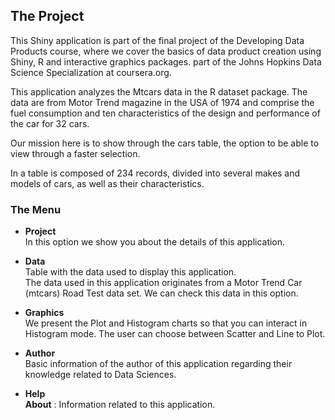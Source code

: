 ## The Project

 This Shiny application is part of the final project of the Developing Data Products course, where we cover the basics of data product creation using Shiny, R and interactive graphics packages.
 part of the Johns Hopkins Data Science Specialization at coursera.org.

 This application analyzes the Mtcars data in the R dataset package. The data are from Motor Trend magazine in the USA of 1974 and comprise the fuel consumption and ten characteristics of the design and performance of the car for 32 cars.

 Our mission here is to show through the cars table, the option to be able to view through a faster selection.

 In a table is composed of 234 records, divided into several makes and models of cars, as well as their characteristics.

### The Menu

* **Project**  
 In this option we show you about the details of this application.

* **Data**  
 Table with the data used to display this application.   
 The data used in this application originates from a Motor Trend Car (mtcars) Road Test data set.
 We can check this data in this option.
   
* **Graphics**  
 We present the Plot and Histogram charts so that you can interact in Histogram mode. The user can choose between Scatter and Line to Plot.

* **Author**  
 Basic information of the author of this application regarding their knowledge related to Data Sciences. 

* **Help**  
 **About** : Information related to this application.
